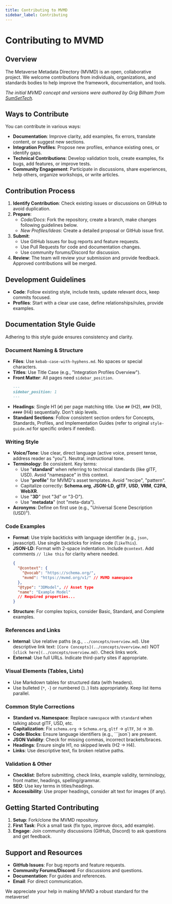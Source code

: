 ```yaml
---
title: Contributing to MVMD
sidebar_label: Contributing
---
```


# Contributing to MVMD

## Overview

The Metaverse Metadata Directory (MVMD) is an open, collaborative project. We welcome contributions from individuals, organizations, and standards bodies to help improve the framework, documentation, and tools.

*The initial MVMD concept and versions were authored by Grig Bilham from [SumSetTech](./supporters/sumset-tech).*

## Ways to Contribute

You can contribute in various ways:

* **Documentation**: Improve clarity, add examples, fix errors, translate content, or suggest new sections.
* **Integration Profiles**: Propose new profiles, enhance existing ones, or identify gaps.
* **Technical Contributions**: Develop validation tools, create examples, fix bugs, add features, or improve tests.
* **Community Engagement**: Participate in discussions, share experiences, help others, organize workshops, or write articles.

## Contribution Process

1.  **Identify Contribution**: Check existing issues or discussions on GitHub to avoid duplication.
2.  **Prepare**:
    * *Code/Docs*: Fork the repository, create a branch, make changes following guidelines below.
    * *New Profiles/Ideas*: Create a detailed proposal or GitHub issue first.
3.  **Submit**:
    * Use GitHub Issues for bug reports and feature requests.
    * Use Pull Requests for code and documentation changes.
    * Use community forums/Discord for discussion.
4.  **Review**: The team will review your submission and provide feedback. Approved contributions will be merged.

## Development Guidelines

* **Code**: Follow existing style, include tests, update relevant docs, keep commits focused.
* **Profiles**: Start with a clear use case, define relationships/rules, provide examples.

## Documentation Style Guide

Adhering to this style guide ensures consistency and clarity.

### Document Naming & Structure

* **Files**: Use `kebab-case-with-hyphens.md`. No spaces or special characters.
* **Titles**: Use Title Case (e.g., "Integration Profiles Overview").
* **Front Matter**: All pages need `sidebar_position`.
    ```md
    ---
    sidebar_position: 1
    ---
    ```
* **Headings**: Single H1 (`#`) per page matching title. Use `##` (H2), `###` (H3), `####` (H4) sequentially. Don't skip levels.
* **Standard Sections**: Follow consistent section orders for Concepts, Standards, Profiles, and Implementation Guides (refer to original `style-guide.md` for specific orders if needed).

### Writing Style

* **Voice/Tone**: Use clear, direct language (active voice, present tense, address reader as "you"). Neutral, instructional tone.
* **Terminology**: Be consistent. Key terms:
    * Use "**standard**" when referring to technical standards (like glTF, USD). Avoid "namespace" in this context.
    * Use "**profile**" for MVMD's asset templates. Avoid "recipe", "pattern".
    * Capitalize correctly: **Schema.org**, **JSON-LD**, **glTF**, **USD**, **VRM**, **C2PA**, **WebXR**.
    * Use "**3D**" (not "3d" or "3-D").
    * Use "**metadata**" (not "meta-data").
* **Acronyms**: Define on first use (e.g., "Universal Scene Description (USD)").

### Code Examples

* **Format**: Use triple backticks with language identifier (e.g., ```json, ```javascript). Use single backticks for inline code (`likeThis`).
* **JSON-LD**: Format with 2-space indentation. Include `@context`. Add comments `// like this` for clarity where needed.
    ```json
    {
      "@context": {
        "@vocab": "https://schema.org/",
        "mvmd": "https://mvmd.org/v1/" // MVMD namespace
      },
      "@type": "3DModel", // Asset type
      "name": "Example Model"
      // Required properties...
    }
    ```
* **Structure**: For complex topics, consider Basic, Standard, and Complete examples.

### References and Links

* **Internal**: Use relative paths (e.g., `../concepts/overview.md`). Use descriptive link text: `[Core Concepts](../concepts/overview.md)` NOT `[click here](../concepts/overview.md)`. Check links work.
* **External**: Use full URLs. Indicate third-party sites if appropriate.

### Visual Elements (Tables, Lists)

* Use Markdown tables for structured data (with headers).
* Use bulleted (`*`, `-`) or numbered (`1.`) lists appropriately. Keep list items parallel.

### Common Style Corrections

* **Standard vs. Namespace**: Replace `namespace` with `standard` when talking about glTF, USD, etc.
* **Capitalization**: Fix `schema.org` -> `Schema.org`, `gltf` -> `glTF`, `3d` -> `3D`.
* **Code Blocks**: Ensure language identifiers (e.g., ```json`) are present.
* **JSON Validity**: Check for missing commas, incorrect brackets/braces.
* **Headings**: Ensure single H1, no skipped levels (H2 -> H4).
* **Links**: Use descriptive text, fix broken relative paths.

### Validation & Other

* **Checklist**: Before submitting, check links, example validity, terminology, front matter, headings, spelling/grammar.
* **SEO**: Use key terms in titles/headings.
* **Accessibility**: Use proper headings, consider alt text for images (if any).

## Getting Started Contributing

1.  **Setup**: Fork/clone the MVMD repository.
2.  **First Task**: Pick a small task (fix typo, improve docs, add example).
3.  **Engage**: Join community discussions (GitHub, Discord) to ask questions and get feedback.

## Support and Resources

* **GitHub Issues**: For bug reports and feature requests.
* **Community Forums/Discord**: For discussions and questions.
* **Documentation**: For guides and references.
* **Email**: For direct communication.

We appreciate your help in making MVMD a robust standard for the metaverse! 
